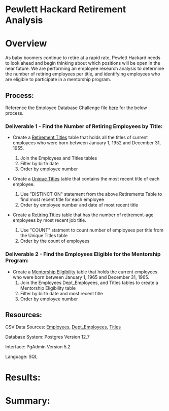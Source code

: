 # Pewlett Hackard Retirement Analysis

# Overview

As baby boomers continue to retire at a rapid rate, Pewlett Hackard needs to look ahead and begin thinking about which positions will be open in the near future. We are performing an employee research analysis to determine the number of retiring employees per title, and identifying employees who are eligible to participate in a mentorship program.

## Process:
Reference the Employee Database Challenge file [here](https://github.com/corispade/Pewlett_Hackard_Analysis/blob/main/Queries/Employee_Database_challenge.sql) for the below process.

### Deliverable 1 - Find the Number of Retiring Employees by Title:
* Create a [Retirement Titles](https://github.com/corispade/Pewlett_Hackard_Analysis/blob/main/Data/retirement_titles.csv) table that holds all the titles of current employees who were born between January 1, 1952 and December 31, 1955. 
  1. Join the Employees and Titles tables
  2. Filter by birth date
  3. Order by employee number

* Create a [Unique Titles](https://github.com/corispade/Pewlett_Hackard_Analysis/blob/main/Data/unique_titles.csv) table that contains the most recent title of each employee. 
  1. Use "DISTINCT ON" statement from the above Retirements Table to find most recent title for each employee
  2. Order by employee number and date of most recent title

* Create a [Retiring Titles](https://github.com/corispade/Pewlett_Hackard_Analysis/blob/main/Data/retiring_titles.csv) table that has the number of retirement-age employees by most recent job title.
  1. Use "COUNT" statment to count number of employees per title from the Unique Titles table
  2. Order by the count of employees

### Deliverable 2 - Find the Employees Eligible for the Mentorship Program:
* Create a [Mentorship Eligibility](https://github.com/corispade/Pewlett_Hackard_Analysis/blob/main/Data/mentorship_eligibility.csv) table that holds the current employees who were born between January 1, 1965 and December 31, 1965.
  1. Join the Employees Dept_Employees, and Titles tables to create a Mentorship Eligibility table
  2. Filter by birth date and most recent title
  3. Order by employee number

## Resources:
CSV Data Sources: [Employees](https://github.com/corispade/Pewlett_Hackard_Analysis/blob/main/Data/employees.csv), [Dept_Employees](https://github.com/corispade/Pewlett_Hackard_Analysis/blob/main/Data/dept_emp.csv), [Titles](https://github.com/corispade/Pewlett_Hackard_Analysis/blob/main/Data/titles.csv)

Database System: Postgres Version 12.7

Interface: PgAdmin Version 5.2

Language: SQL


# Results:



# Summary:
